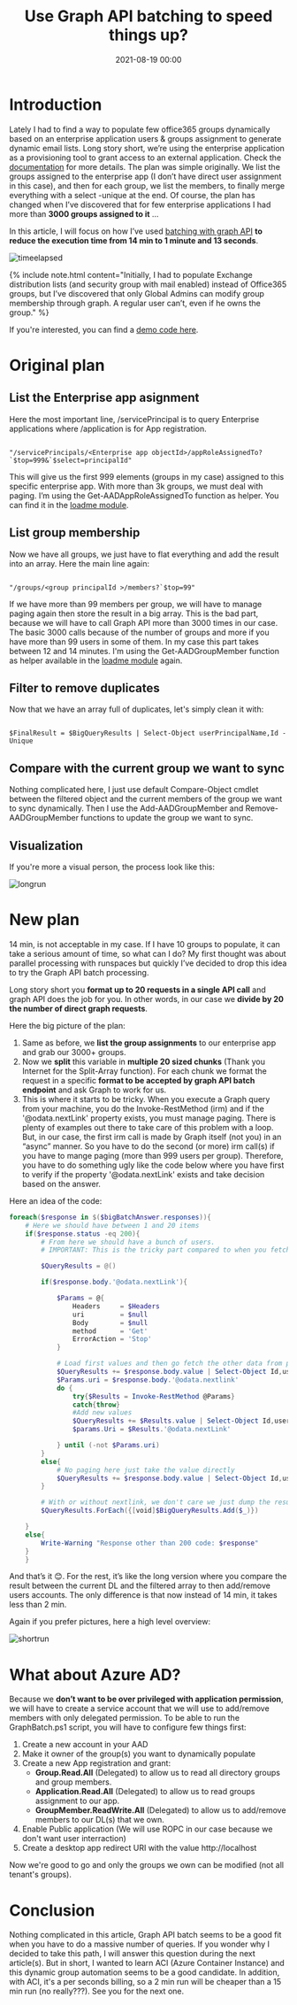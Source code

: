 ﻿---
title: Use Graph API batching to speed things up? 
date: 2021-08-19 00:00
categories: [powershell]
tags: [GraphAPI, Powershell, AAD]
---

# Introduction

Lately I had to find a way to populate few office365 groups dynamically based on an enterprise application users & groups assignment to generate dynamic email lists. Long story short, we’re using the enterprise application as a provisioning tool to grant access to an external application. Check the [documentation](https://docs.microsoft.com/en-us/azure/active-directory/app-provisioning/configure-automatic-user-provisioning-portal) for more details. The plan was simple originally. We list the groups assigned to the enterprise app (I don’t have direct user assignment in this case), and then for each group, we list the members, to finally merge everything with a select -unique at the end. Of course, the plan has changed when I’ve discovered that for few enterprise applications I had more than **3000 groups assigned to it** …

In this article, I will focus on how I’ve used [batching with graph API](https://docs.microsoft.com/en-us/graph/json-batching) **to reduce the execution time from 14 min to 1 minute and 13 seconds**.

![timeelapsed](/assets/img/2021-08-19/timeelapsed.png)

{% include note.html content="Initially, I had to populate Exchange distribution lists (and security group with mail enabled) instead of Office365 groups, but I’ve discovered that only Global Admins can modify group membership through graph. A regular user can’t, even if he owns the group." %}

If you're interested, you can find a [demo code here](https://github.com/SCOMnewbie/Azure/blob/master/GraphAPI/Batch/README.md).

# Original plan

## List the Enterprise app asignment

Here the most important line, /servicePrincipal is to query Enterprise applications where /application is for App registration.

``` Powershel

"/servicePrincipals/<Enterprise app objectId>/appRoleAssignedTo?`$top=999&`$select=principalId"

```

This will give us the first 999 elements (groups in my case) assigned to this specific enterprise app. With more than 3k groups, we must deal with paging.  I’m using the Get-AADAppRoleAssignedTo function as helper. You can find it in the [loadme module](https://github.com/SCOMnewbie/Azure/blob/master/GraphAPI/Batch/loadme.psm1).

## List group membership

Now we have all groups, we just have to flat everything and add the result into an array. Here the main line again:

``` Powershel

"/groups/<group principalId >/members?`$top=99"

```

If we have more than 99 members per group, we will have to manage paging again then store the result in a big array. This is the bad part, because we will have to call Graph API more than 3000 times in our case. The basic 3000 calls because of the number of groups and more if you have more than 99 users in some of them. In my case this part takes between 12 and 14 minutes. I'm using the Get-AADGroupMember function as helper available in the [loadme module](https://github.com/SCOMnewbie/Azure/blob/master/GraphAPI/Batch/loadme.psm1) again.

## Filter to remove duplicates

Now that we have an array full of duplicates, let's simply clean it with:

``` Powershel

$FinalResult = $BigQueryResults | Select-Object userPrincipalName,Id -Unique

```

## Compare with the current group we want to sync

Nothing complicated here, I just use default Compare-Object cmdlet between the filtered object and the current members of the group we want to sync dynamically. Then I use the Add-AADGroupMember and Remove-AADGroupMember functions to update the group we want to sync.

## Visualization

If you're more a visual person, the process look like this:

![longrun](/assets/img/2021-08-19/longrun.png)

# New plan

14 min, is not acceptable in my case. If I have 10 groups to populate, it can take a serious amount of time, so what can I do? My first thought was about parallel processing with runspaces but quickly I’ve decided to drop this idea to try the Graph API batch processing.

Long story short you **format up to 20 requests in a single API call** and graph API does the job for you. In other words, in our case we **divide by 20 the number of direct graph requests**.

Here the big picture of the plan:

1. Same as before, we **list the group assignments** to our enterprise app and grab our 3000+ groups. 
2. Now we **split** this variable in **multiple 20 sized chunks** (Thank you Internet for the Split-Array function). For each chunk we format the request in a specific **format to be accepted by graph API batch endpoint** and ask Graph to work for us.
3. This is where it starts to be tricky. When you execute a Graph query from your machine, you do the Invoke-RestMethod (irm) and if the '@odata.nextLink' property exists, you must manage paging. There is plenty of examples out there to take care of this problem with a loop. But, in our case, the first irm call is made by Graph itself (not you) in an “async” manner. So you have to do the second (or more) irm call(s) if you have to mange paging (more than 999 users per group). Therefore, you have to do something ugly like the code below where you have first to verify if the property '@odata.nextLink' exists and take decision based on the answer.

Here an idea of the code:

```Powershell
foreach($response in $($bigBatchAnswer.responses)){
    # Here we should have between 1 and 20 items
    if($response.status -eq 200){
        # From here we should have a bunch of users.
        # IMPORTANT: This is the tricky part compared to when you fetch data from your machine. The first invoke-restmethod is made by the Graph batch endpoint and only if you need paging '@odata.nextLink' (more than 999 users in a group), in this case we will fetch locally, we won't ask batch again.

        $QueryResults = @()

        if($response.body.'@odata.nextLink'){

            $Params = @{
                Headers     = $Headers
                uri         = $null
                Body        = $null
                method      = 'Get'
                ErrorAction = 'Stop'
            }

            # Load first values and then go fetch the other data from paging
            $QueryResults += $response.body.value | Select-Object Id,userPrincipalName
            $Params.uri = $response.body.'@odata.nextlink'
            do {
                try{$Results = Invoke-RestMethod @Params}
                catch{throw}
                #Add new values
                $QueryResults += $Results.value | Select-Object Id,userPrincipalName
                $params.Uri = $Results.'@odata.nextLink'

            } until (-not $Params.uri)
        }
        else{
            # No paging here just take the value directly
            $QueryResults += $response.body.value | Select-Object Id,userPrincipalName
        }

        # With or without nextlink, we don't care we just dump the result in the big collection
        $QueryResults.ForEach({[void]$BigQueryResults.Add($_)})

    }
    else{
        Write-Warning "Response other than 200 code: $response"
    }
    }

```

And that’s it 😊. For the rest, it’s like the long version where you compare the result between the current DL and the filtered array to then add/remove users accounts. The only difference is that now instead of 14 min, it takes less than 2 min.

Again if you prefer pictures, here a high level overview:

![shortrun](/assets/img/2021-08-19/shortrun.png)

# What about Azure AD?

Because we **don’t want to be over privileged with application permission**, we will have to create a service account that we will use to add/remove members with only delegated permission. To be able to run the GraphBatch.ps1 script, you will have to configure few things first:

1. Create a new account in your AAD
2. Make it owner of the group(s) you want to dynamically populate
3. Create a new App registration and grant:
   * **Group.Read.All** (Delegated) to allow us to read all directory groups and group members.
   * **Application.Read.All** (Delegated) to allow us to read groups assignment to our app.
   * **GroupMember.ReadWrite.All** (Delegated) to allow us to add/remove members to our DL(s) that we own.
4. Enable Public application (We will use ROPC in our case because we don't want user interraction)
5. Create a desktop app redirect URI with the value http://localhost

Now we're good to go and only the groups we own can be modified (not all tenant's groups).

# Conclusion

Nothing complicated in this article, Graph API batch seems to be a good fit when you have to do a massive number of queries. If you wonder why I decided to take this path, I will answer this question during the next article(s). But in short, I wanted to learn ACI (Azure Container Instance) and this dynamic group automation seems to be a good candidate. In addition, with ACI, it's a per seconds billing, so a 2 min run will be cheaper than a 15 min run (no really???). See you for the next one.


